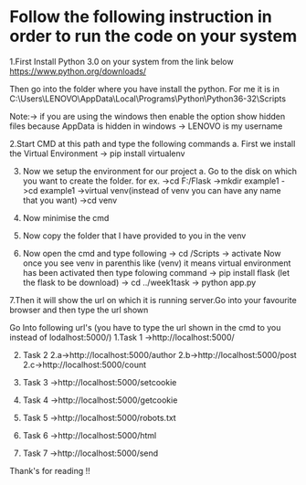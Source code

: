 # Follow the following instruction in order to run the code on your system

1.First Install Python 3.0 on your system from the link below
https://www.python.org/downloads/

Then go into the folder where you have install the python. For me it is in 
C:\Users\LENOVO\AppData\Local\Programs\Python\Python36-32\Scripts

Note:-> if you are using the windows then enable the option show hidden files because AppData is hidden in windows 
     -> LENOVO is my username 

2.Start CMD at this path and type the following commands 
  a. First we install the Virtual Environment
     -> pip install virtualenv

3. Now we setup the environment for our project 
  a. Go to the disk on which you want to create the folder. for ex.
     ->cd F:/Flask
     ->mkdir example1
     ->cd example1
     ->virtual venv(instead of venv you can have any name that you want)
     ->cd venv

4. Now minimise the cmd

5. Now copy the folder that I have provided to you in the venv

6. Now open the cmd and type following
  -> cd /Scripts
  -> activate 
  Now once you see venv in parenthis like (venv) it means virtual environment has been activated then type folowing command
  -> pip install flask (let the flask to be download)
  -> cd ../week1task
  -> python app.py  
  
  7.Then it will show the url on which it is running server.Go into your favourite browser and then type the url shown
  
  Go Into following url's (you have to type the url shown in the cmd to you instead of lodalhost:5000/)
  1.Task 1
    ->http://localhost:5000/
  
  2. Task 2
      2.a->http://localhost:5000/author
      2.b->http://localhost:5000/post
      2.c->http://localhost:5000/count
  
  3. Task 3
      ->http://localhost:5000/setcookie
  
  4. Task 4
      ->http://localhost:5000/getcookie
  
  5. Task 5
      ->http://localhost:5000/robots.txt
  
  
  6. Task 6
      ->http://localhost:5000/html
  
  7. Task 7
      ->http://localhost:5000/send
  
Thank's for reading !!
  
  

